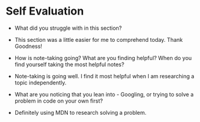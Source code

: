 # Self Evaluation

- What did you struggle with in this section?
- This section was a little easier for me to comprehend today. Thank Goodness!

- How is note-taking going? What are you finding helpful? When do you find yourself taking the most helpful notes?
- Note-taking is going well.  I find it most helpful when I am researching a topic independently.

- What are you noticing that you lean into - Googling, or trying to solve a problem in code on your own first?
- Definitely using MDN to research solving a problem.
